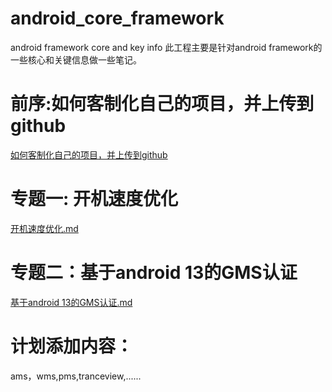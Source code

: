 # android_core_framework
android framework core and key info
此工程主要是针对android framework的一些核心和关键信息做一些笔记。

# 前序:如何客制化自己的项目，并上传到github
[如何客制化自己的项目，并上传到github](./上传项目至github.md)


# 专题一: 开机速度优化
[开机速度优化.md](./专题一_开机速度优化/开机速度优化.md)

# 专题二：基于android 13的GMS认证
[基于android 13的GMS认证.md](./专题二_基于android_13的GMS认证/基于android_13的GMS认证.md)

# 计划添加内容：
ams，wms,pms,tranceview,......



